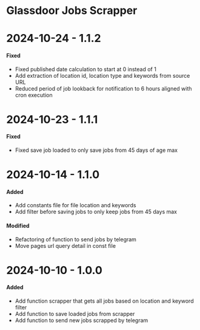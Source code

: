 # Glassdoor Jobs Scrapper

# 2024-10-24 - 1.1.2
#### Fixed
- Fixed published date calculation to start at 0 instead of 1
- Add extraction of location id, location type and keywords from source URL
- Reduced period of job lookback for notification to 6 hours aligned with cron execution

# 2024-10-23 - 1.1.1
#### Fixed
- Fixed save job loaded to only save jobs from 45 days of age max
  
# 2024-10-14 - 1.1.0
#### Added
- Add constants file for file location and keywords
- Add filter before saving jobs to only keep jobs from 45 days max
#### Modified
- Refactoring of function to send jobs by telegram
- Move pages url query detail in const file

# 2024-10-10 - 1.0.0
#### Added
- Add function scrapper that gets all jobs based on location and keyword filter
- Add function to save loaded jobs from scrapper
- Add function to send new jobs scrapped by telegram
